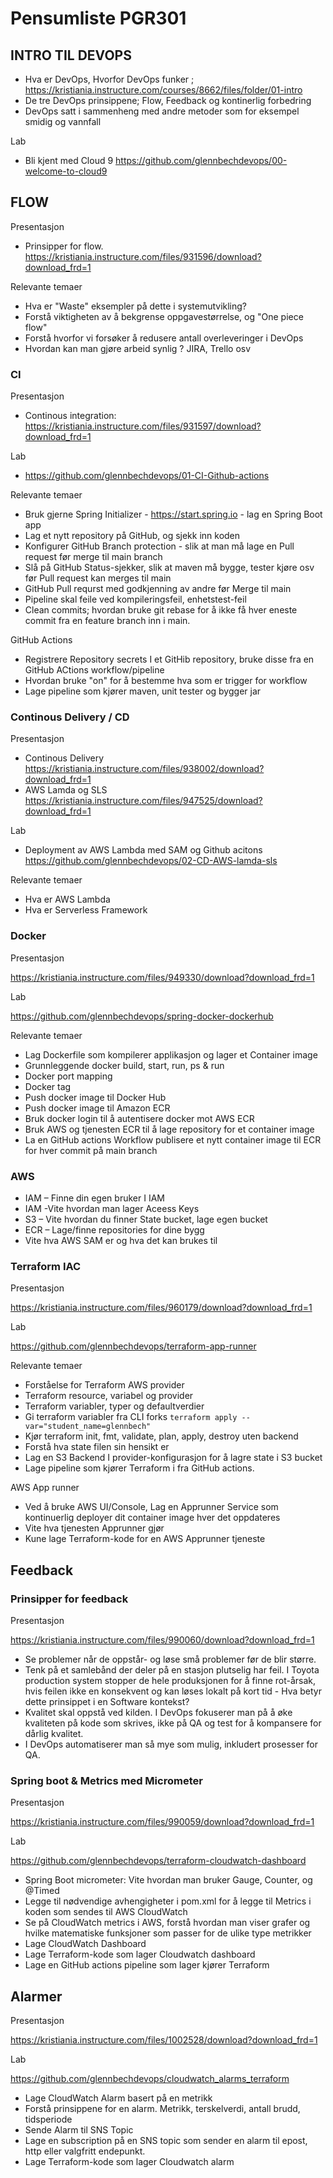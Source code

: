 # Pensumliste PGR301 

## INTRO TIL DEVOPS 

* Hva er DevOps, Hvorfor DevOps funker ; https://kristiania.instructure.com/courses/8662/files/folder/01-intro
* De tre DevOps prinsippene; Flow, Feedback og kontinerlig forbedring 
* DevOps satt i sammenheng med andre metoder som for eksempel smidig og vannfall 

Lab

* Bli kjent med Cloud 9 https://github.com/glennbechdevops/00-welcome-to-cloud9

## FLOW 

Presentasjon

* Prinsipper for flow. https://kristiania.instructure.com/files/931596/download?download_frd=1

Relevante temaer 

* Hva er "Waste" eksempler på dette i systemutvikling? 
* Forstå viktigheten av å bekgrense oppgavestørrelse, og "One piece flow"
* Forstå hvorfor vi forsøker å redusere antall overleveringer i DevOps
* Hvordan kan man gjøre arbeid synlig ? JIRA, Trello osv

### CI

Presentasjon

* Continous integration: https://kristiania.instructure.com/files/931597/download?download_frd=1

Lab 

* https://github.com/glennbechdevops/01-CI-Github-actions

Relevante temaer

* Bruk gjerne Spring Initializer - https://start.spring.io - lag en Spring Boot app
* Lag et nytt repository på GitHub, og sjekk inn koden
* Konfigurer GitHub Branch protection - slik at man må lage en Pull request før merge til main branch
* Slå på GitHub Status-sjekker, slik at maven må bygge, tester kjøre osv før Pull request kan merges til main
* GitHub Pull requrst med godkjenning av andre før Merge til main 
* Pipeline skal feile ved kompileringsfeil, enhetstest-feil
* Clean commits; hvordan bruke git rebase for å ikke få hver eneste commit fra en feature branch inn i main.

GitHub Actions

* Registrere Repository secrets I et GitHib repository, bruke disse fra en GitHub ACtions workflow/pipeline
* Hvordan bruke "on" for å bestemme hva som er trigger for workflow 
* Lage pipeline som kjører maven, unit tester og bygger jar

### Continous Delivery / CD

Presentasjon

* Continous Delivery https://kristiania.instructure.com/files/938002/download?download_frd=1
* AWS Lamda og SLS https://kristiania.instructure.com/files/947525/download?download_frd=1

Lab

* Deployment av AWS Lambda med SAM og Github acitons https://github.com/glennbechdevops/02-CD-AWS-lamda-sls

Relevante temaer

* Hva er AWS Lambda
* Hva er Serverless Framework

### Docker

Presentasjon 

https://kristiania.instructure.com/files/949330/download?download_frd=1

Lab

https://github.com/glennbechdevops/spring-docker-dockerhub

Relevante temaer

* Lag Dockerfile som kompilerer applikasjon og lager et Container image
* Grunnleggende docker build, start, run, ps & run
* Docker port mapping
* Docker tag
* Push docker image til Docker Hub
* Push docker image til Amazon ECR
* Bruk docker login til å autentisere docker mot AWS ECR 
* Bruk AWS og tjenesten ECR til å lage repository for et container image
* La en GitHub actions Workflow publisere et nytt container image til ECR for hver commit på main branch 


### AWS 

* IAM – Finne din egen bruker I IAM
* IAM -Vite hvordan man lager Aceess Keys
* S3 – Vite hvordan du finner State bucket, lage egen bucket
* ECR – Lage/finne repositories for dine bygg
* Vite hva AWS SAM er og hva det kan brukes til 

### Terraform IAC 

Presentasjon

https://kristiania.instructure.com/files/960179/download?download_frd=1

Lab 

https://github.com/glennbechdevops/terraform-app-runner

Relevante temaer 

* Forståelse for Terraform AWS provider
* Terraform resource, variabel og provider
* Terraform variabler, typer og defaultverdier
* Gi terraform variabler fra CLI  forks ```terraform apply --var="student_name=glennbech"```
* Kjør terraform init, fmt, validate, plan, apply, destroy uten backend
* Forstå hva state filen sin hensikt er
* Lag en S3 Backend I provider-konfigurasjon for å lagre state i S3 bucket
* Lage pipeline som kjører Terraform i fra GitHub actions.

AWS App runner

* Ved å bruke AWS UI/Console, Lag en Apprunner Service som kontinuerlig deployer dit container image hver det oppdateres
* Vite hva tjenesten Apprunner gjør 
* Kune lage Terraform-kode for en AWS Apprunner tjeneste 

## Feedback 

### Prinsipper for feedback

Presentasjon 

https://kristiania.instructure.com/files/990060/download?download_frd=1

* Se problemer når de oppstår- og løse små problemer før de blir større. 
* Tenk på et samlebånd der deler på en stasjon plutselig har feil. I Toyota production system stopper de hele produksjonen for å finne rot-årsak, hvis feilen ikke en konsekvent og kan løses lokalt på kort tid - Hva betyr dette prinsippet i en Software kontekst? 
* Kvalitet skal oppstå ved kilden. I DevOps fokuserer man på å øke kvaliteten på kode som skrives, ikke på QA og test for å kompansere for dårlig kvalitet. 
* I DevOps automatiserer man så mye som mulig, inkludert prosesser for QA. 

### Spring boot & Metrics med Micrometer

Presentasjon 

https://kristiania.instructure.com/files/990059/download?download_frd=1

Lab 

https://github.com/glennbechdevops/terraform-cloudwatch-dashboard

* Spring Boot micrometer: Vite hvordan man bruker Gauge, Counter, og @Timed
* Legge til nødvendige avhengigheter i pom.xml for å legge til Metrics i koden som sendes til AWS CloudWatch 
* Se på CloudWatch metrics i AWS, forstå hvordan man viser grafer og hvilke matematiske funksjoner som passer for de ulike type metrikker
* Lage CloudWatch Dashboard
* Lage Terraform-kode som lager Cloudwatch dashboard 
* Lage en GitHub actions pipeline som lager kjører Terraform  

## Alarmer 

Presentasjon

https://kristiania.instructure.com/files/1002528/download?download_frd=1

Lab 

https://github.com/glennbechdevops/cloudwatch_alarms_terraform

* Lage CloudWatch Alarm basert på en metrikk 
* Forstå prinsippene for en alarm. Metrikk, terskelverdi, antall brudd, tidsperiode
* Sende Alarm til SNS Topic
* Lage en subscription på en SNS topic som sender en alarm til epost, http eller valgfritt endepunkt. 
* Lage Terraform-kode som lager Cloudwatch alarm 
